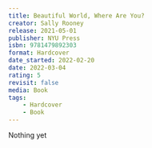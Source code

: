 ```yaml
---
title: Beautiful World, Where Are You?
creator: Sally Rooney
release: 2021-05-01
publisher: NYU Press
isbn: 9781479892303
format: Hardcover
date_started: 2022-02-20
date: 2022-03-04
rating: 5
revisit: false
media: Book
tags:
    - Hardcover
    - Book
---
```


Nothing yet
